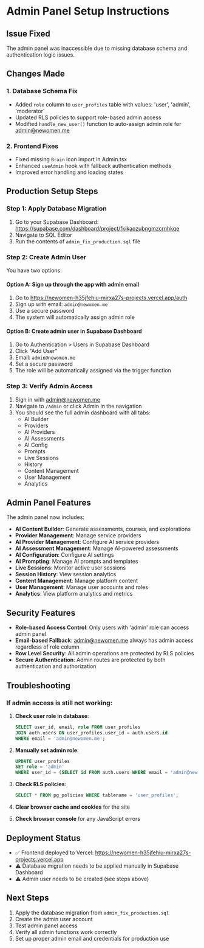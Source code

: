 # Admin Panel Setup Instructions

## Issue Fixed
The admin panel was inaccessible due to missing database schema and authentication logic issues.

## Changes Made

### 1. Database Schema Fix
- Added `role` column to `user_profiles` table with values: 'user', 'admin', 'moderator'
- Updated RLS policies to support role-based admin access
- Modified `handle_new_user()` function to auto-assign admin role for admin@newomen.me

### 2. Frontend Fixes
- Fixed missing `Brain` icon import in Admin.tsx
- Enhanced `useAdmin` hook with fallback authentication methods
- Improved error handling and loading states

## Production Setup Steps

### Step 1: Apply Database Migration
1. Go to your Supabase Dashboard: https://supabase.com/dashboard/project/fkikaozubngmzcrnhkqe
2. Navigate to SQL Editor
3. Run the contents of `admin_fix_production.sql` file

### Step 2: Create Admin User
You have two options:

#### Option A: Sign up through the app with admin email
1. Go to https://newomen-h35jfehiu-mirxa27s-projects.vercel.app/auth
2. Sign up with email: `admin@newomen.me`
3. Use a secure password
4. The system will automatically assign admin role

#### Option B: Create admin user in Supabase Dashboard
1. Go to Authentication > Users in Supabase Dashboard
2. Click "Add User"
3. Email: `admin@newomen.me`
4. Set a secure password
5. The role will be automatically assigned via the trigger function

### Step 3: Verify Admin Access
1. Sign in with admin@newomen.me
2. Navigate to `/admin` or click Admin in the navigation
3. You should see the full admin dashboard with all tabs:
   - AI Builder
   - Providers
   - AI Providers
   - AI Assessments
   - AI Config
   - Prompts
   - Live Sessions
   - History
   - Content Management
   - User Management
   - Analytics

## Admin Panel Features

The admin panel now includes:
- **AI Content Builder**: Generate assessments, courses, and explorations
- **Provider Management**: Manage service providers
- **AI Provider Management**: Configure AI service providers
- **AI Assessment Management**: Manage AI-powered assessments
- **AI Configuration**: Configure AI settings
- **AI Prompting**: Manage AI prompts and templates
- **Live Sessions**: Monitor active user sessions
- **Session History**: View session analytics
- **Content Management**: Manage platform content
- **User Management**: Manage user accounts and roles
- **Analytics**: View platform analytics and metrics

## Security Features

- **Role-based Access Control**: Only users with 'admin' role can access admin panel
- **Email-based Fallback**: admin@newomen.me always has admin access regardless of role column
- **Row Level Security**: All admin operations are protected by RLS policies
- **Secure Authentication**: Admin routes are protected by both authentication and authorization

## Troubleshooting

### If admin access is still not working:

1. **Check user role in database**:
   ```sql
   SELECT user_id, email, role FROM user_profiles 
   JOIN auth.users ON user_profiles.user_id = auth.users.id 
   WHERE email = 'admin@newomen.me';
   ```

2. **Manually set admin role**:
   ```sql
   UPDATE user_profiles 
   SET role = 'admin' 
   WHERE user_id = (SELECT id FROM auth.users WHERE email = 'admin@newomen.me');
   ```

3. **Check RLS policies**:
   ```sql
   SELECT * FROM pg_policies WHERE tablename = 'user_profiles';
   ```

4. **Clear browser cache and cookies** for the site

5. **Check browser console** for any JavaScript errors

## Deployment Status
- ✅ Frontend deployed to Vercel: https://newomen-h35jfehiu-mirxa27s-projects.vercel.app
- ⚠️ Database migration needs to be applied manually in Supabase Dashboard
- ⚠️ Admin user needs to be created (see steps above)

## Next Steps
1. Apply the database migration from `admin_fix_production.sql`
2. Create the admin user account
3. Test admin panel access
4. Verify all admin functions work correctly
5. Set up proper admin email and credentials for production use